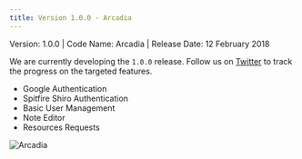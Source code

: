 ```yaml
---
title: Version 1.0.0 - Arcadia
---
```


Version: 1.0.0 | Code Name: Arcadia | Release Date: 12 February 2018

We are currently developing the `1.0.0` release. Follow us on [Twitter](https://twitter.com/datalayerio) to track the progress on the targeted features.

+ Google Authentication
+ Spitfire Shiro Authentication
+ Basic User Management
+ Note Editor
+ Resources Requests

![Arcadia](/images/releases/arcadia.jpg "Arcadia")
